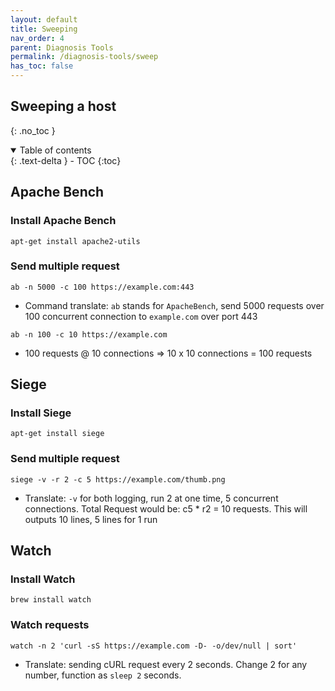 ```yaml
---
layout: default    
title: Sweeping
nav_order: 4
parent: Diagnosis Tools
permalink: /diagnosis-tools/sweep
has_toc: false
---
```


## Sweeping a host
{: .no_toc } 

<details open markdown="block">
  <summary>
    Table of contents
  </summary>
  {: .text-delta }
- TOC
{:toc}
</details>

## Apache Bench

### Install Apache Bench 

```
apt-get install apache2-utils
```

### Send multiple request 

```
ab -n 5000 -c 100 https://example.com:443
```

* Command translate: `ab` stands for `ApacheBench`, send 5000 requests over 100 concurrent connection to `example.com` over port 443

```
ab -n 100 -c 10 https://example.com
```

* 100 requests @ 10 connections => 10 x 10 connections = 100 requests

## Siege 

### Install Siege

```
apt-get install siege 
```

### Send multiple request 
```
siege -v -r 2 -c 5 https://example.com/thumb.png 
```

* Translate: `-v` for both logging, run 2 at one time, 5 concurrent connections. Total Request would be: c5 * r2 = 10 requests. This will outputs 10 lines, 5 lines for 1 run

## Watch

### Install Watch

```
brew install watch
```

### Watch requests 

```
watch -n 2 'curl -sS https://example.com -D- -o/dev/null | sort'
```

* Translate: sending cURL request every 2 seconds. Change 2 for any number, function as `sleep 2` seconds.